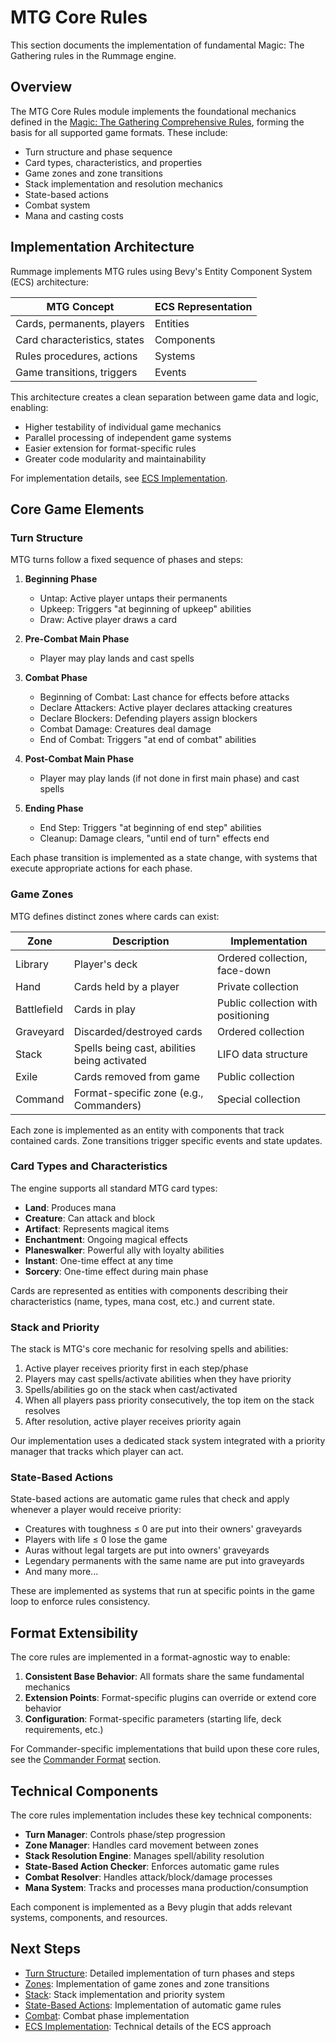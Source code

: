 # MTG Core Rules

This section documents the implementation of fundamental Magic: The Gathering rules in the Rummage engine.

## Overview

The MTG Core Rules module implements the foundational mechanics defined in the [Magic: The Gathering Comprehensive Rules](https://magic.wizards.com/en/rules), forming the basis for all supported game formats. These include:

- Turn structure and phase sequence
- Card types, characteristics, and properties
- Game zones and zone transitions
- Stack implementation and resolution mechanics
- State-based actions
- Combat system
- Mana and casting costs

## Implementation Architecture

Rummage implements MTG rules using Bevy's Entity Component System (ECS) architecture:

| MTG Concept | ECS Representation |
|-------------|-------------------|
| Cards, permanents, players | Entities |
| Card characteristics, states | Components |
| Rules procedures, actions | Systems |
| Game transitions, triggers | Events |

This architecture creates a clean separation between game data and logic, enabling:
- Higher testability of individual game mechanics
- Parallel processing of independent game systems
- Easier extension for format-specific rules
- Greater code modularity and maintainability

For implementation details, see [ECS Implementation](ecs_implementation.md).

## Core Game Elements

### Turn Structure

MTG turns follow a fixed sequence of phases and steps:

1. **Beginning Phase**
   - Untap: Active player untaps their permanents
   - Upkeep: Triggers "at beginning of upkeep" abilities
   - Draw: Active player draws a card

2. **Pre-Combat Main Phase**
   - Player may play lands and cast spells

3. **Combat Phase**
   - Beginning of Combat: Last chance for effects before attacks
   - Declare Attackers: Active player declares attacking creatures
   - Declare Blockers: Defending players assign blockers
   - Combat Damage: Creatures deal damage
   - End of Combat: Triggers "at end of combat" abilities

4. **Post-Combat Main Phase**
   - Player may play lands (if not done in first main phase) and cast spells

5. **Ending Phase**
   - End Step: Triggers "at beginning of end step" abilities
   - Cleanup: Damage clears, "until end of turn" effects end

Each phase transition is implemented as a state change, with systems that execute appropriate actions for each phase.

### Game Zones

MTG defines distinct zones where cards can exist:

| Zone | Description | Implementation |
|------|-------------|----------------|
| Library | Player's deck | Ordered collection, face-down |
| Hand | Cards held by a player | Private collection |
| Battlefield | Cards in play | Public collection with positioning |
| Graveyard | Discarded/destroyed cards | Ordered collection |
| Stack | Spells being cast, abilities being activated | LIFO data structure |
| Exile | Cards removed from game | Public collection |
| Command | Format-specific zone (e.g., Commanders) | Special collection |

Each zone is implemented as an entity with components that track contained cards. Zone transitions trigger specific events and state updates.

### Card Types and Characteristics

The engine supports all standard MTG card types:

- **Land**: Produces mana
- **Creature**: Can attack and block
- **Artifact**: Represents magical items
- **Enchantment**: Ongoing magical effects
- **Planeswalker**: Powerful ally with loyalty abilities
- **Instant**: One-time effect at any time
- **Sorcery**: One-time effect during main phase

Cards are represented as entities with components describing their characteristics (name, types, mana cost, etc.) and current state.

### Stack and Priority

The stack is MTG's core mechanic for resolving spells and abilities:

1. Active player receives priority first in each step/phase
2. Players may cast spells/activate abilities when they have priority
3. Spells/abilities go on the stack when cast/activated
4. When all players pass priority consecutively, the top item on the stack resolves
5. After resolution, active player receives priority again

Our implementation uses a dedicated stack system integrated with a priority manager that tracks which player can act.

### State-Based Actions

State-based actions are automatic game rules that check and apply whenever a player would receive priority:

- Creatures with toughness ≤ 0 are put into their owners' graveyards
- Players with life ≤ 0 lose the game
- Auras without legal targets are put into owners' graveyards
- Legendary permanents with the same name are put into graveyards
- And many more...

These are implemented as systems that run at specific points in the game loop to enforce rules consistency.

## Format Extensibility

The core rules are implemented in a format-agnostic way to enable:

1. **Consistent Base Behavior**: All formats share the same fundamental mechanics
2. **Extension Points**: Format-specific plugins can override or extend core behavior
3. **Configuration**: Format-specific parameters (starting life, deck requirements, etc.)

For Commander-specific implementations that build upon these core rules, see the [Commander Format](../formats/commander/index.md) section.

## Technical Components

The core rules implementation includes these key technical components:

- **Turn Manager**: Controls phase/step progression
- **Zone Manager**: Handles card movement between zones
- **Stack Resolution Engine**: Manages spell/ability resolution
- **State-Based Action Checker**: Enforces automatic game rules
- **Combat Resolver**: Handles attack/block/damage processes
- **Mana System**: Tracks and processes mana production/consumption

Each component is implemented as a Bevy plugin that adds relevant systems, components, and resources.

## Next Steps

- [Turn Structure](turn_structure/index.md): Detailed implementation of turn phases and steps
- [Zones](zones/index.md): Implementation of game zones and zone transitions
- [Stack](stack/index.md): Stack implementation and priority system
- [State-Based Actions](state_actions/index.md): Implementation of automatic game rules
- [Combat](combat/index.md): Combat phase implementation
- [ECS Implementation](ecs_implementation.md): Technical details of the ECS approach 